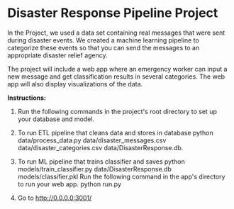 #  Disaster Response Pipeline Project


In the Project, we used a data set containing real messages that were sent during disaster events. We created a machine learning pipeline to categorize these events so that you can send the messages to an appropriate disaster relief agency.

The project will include a web app where an emergency worker can input a new message and get classification results in several categories. The web app will also display visualizations of the data.

**Instructions:** 

1. Run the following commands in the project's root directory to set up your database and model.

2. To run ETL pipeline that cleans data and stores in database python data/process_data.py data/disaster_messages.csv data/disaster_categories.csv data/DisasterResponse.db.

3. To run ML pipeline that trains classifier and saves python models/train_classifier.py data/DisasterResponse.db models/classifier.pkl
Run the following command in the app's directory to run your web app. python run.py

4. Go to http://0.0.0.0:3001/